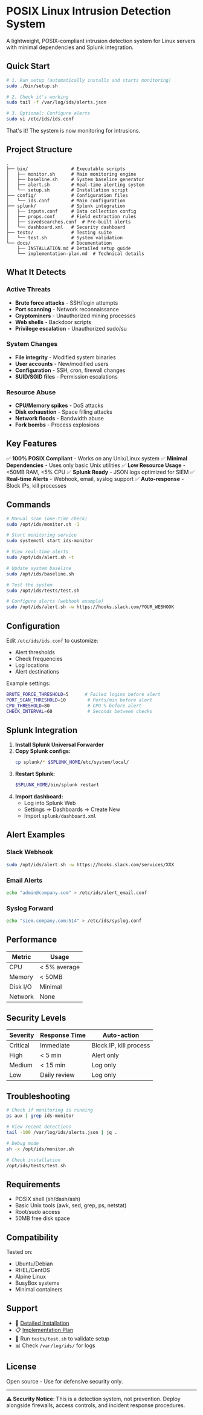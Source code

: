 # POSIX Linux Intrusion Detection System

A lightweight, POSIX-compliant intrusion detection system for Linux servers with minimal dependencies and Splunk integration.

## Quick Start

```bash
# 1. Run setup (automatically installs and starts monitoring)
sudo ./bin/setup.sh

# 2. Check it's working
sudo tail -f /var/log/ids/alerts.json

# 3. Optional: Configure alerts
sudo vi /etc/ids/ids.conf
```

That's it! The system is now monitoring for intrusions.

## Project Structure

```
.
├── bin/                # Executable scripts
│   ├── monitor.sh      # Main monitoring engine
│   ├── baseline.sh     # System baseline generator
│   ├── alert.sh        # Real-time alerting system
│   └── setup.sh        # Installation script
├── config/             # Configuration files
│   └── ids.conf        # Main configuration
├── splunk/             # Splunk integration
│   ├── inputs.conf     # Data collection config
│   ├── props.conf      # Field extraction rules
│   ├── savedsearches.conf  # Pre-built alerts
│   └── dashboard.xml   # Security dashboard
├── tests/              # Testing suite
│   └── test.sh         # System validation
└── docs/               # Documentation
    ├── INSTALLATION.md # Detailed setup guide
    └── implementation-plan.md  # Technical details
```

## What It Detects

### Active Threats
- **Brute force attacks** - SSH/login attempts
- **Port scanning** - Network reconnaissance
- **Cryptominers** - Unauthorized mining processes
- **Web shells** - Backdoor scripts
- **Privilege escalation** - Unauthorized sudo/su

### System Changes
- **File integrity** - Modified system binaries
- **User accounts** - New/modified users
- **Configuration** - SSH, cron, firewall changes
- **SUID/SGID files** - Permission escalations

### Resource Abuse
- **CPU/Memory spikes** - DoS attacks
- **Disk exhaustion** - Space filling attacks
- **Network floods** - Bandwidth abuse
- **Fork bombs** - Process explosions

## Key Features

✅ **100% POSIX Compliant** - Works on any Unix/Linux system
✅ **Minimal Dependencies** - Uses only basic Unix utilities
✅ **Low Resource Usage** - <50MB RAM, <5% CPU
✅ **Splunk Ready** - JSON logs optimized for SIEM
✅ **Real-time Alerts** - Webhook, email, syslog support
✅ **Auto-response** - Block IPs, kill processes

## Commands

```bash
# Manual scan (one-time check)
sudo /opt/ids/monitor.sh -1

# Start monitoring service
sudo systemctl start ids-monitor

# View real-time alerts
sudo /opt/ids/alert.sh -t

# Update system baseline
sudo /opt/ids/baseline.sh

# Test the system
sudo /opt/ids/tests/test.sh

# Configure alerts (webhook example)
sudo /opt/ids/alert.sh -w https://hooks.slack.com/YOUR_WEBHOOK
```

## Configuration

Edit `/etc/ids/ids.conf` to customize:
- Alert thresholds
- Check frequencies
- Log locations
- Alert destinations

Example settings:
```bash
BRUTE_FORCE_THRESHOLD=5      # Failed logins before alert
PORT_SCAN_THRESHOLD=10        # Ports/min before alert
CPU_THRESHOLD=80              # CPU % before alert
CHECK_INTERVAL=60             # Seconds between checks
```

## Splunk Integration

1. **Install Splunk Universal Forwarder**
2. **Copy Splunk configs:**
   ```bash
   cp splunk/* $SPLUNK_HOME/etc/system/local/
   ```
3. **Restart Splunk:**
   ```bash
   $SPLUNK_HOME/bin/splunk restart
   ```
4. **Import dashboard:**
   - Log into Splunk Web
   - Settings → Dashboards → Create New
   - Import `splunk/dashboard.xml`

## Alert Examples

### Slack Webhook
```bash
sudo /opt/ids/alert.sh -w https://hooks.slack.com/services/XXX
```

### Email Alerts
```bash
echo "admin@company.com" > /etc/ids/alert_email.conf
```

### Syslog Forward
```bash
echo "siem.company.com:514" > /etc/ids/syslog.conf
```

## Performance

| Metric | Usage |
|--------|-------|
| CPU | < 5% average |
| Memory | < 50MB |
| Disk I/O | Minimal |
| Network | None |

## Security Levels

| Severity | Response Time | Auto-action |
|----------|---------------|-------------|
| Critical | Immediate | Block IP, kill process |
| High | < 5 min | Alert only |
| Medium | < 15 min | Log only |
| Low | Daily review | Log only |

## Troubleshooting

```bash
# Check if monitoring is running
ps aux | grep ids-monitor

# View recent detections
tail -100 /var/log/ids/alerts.json | jq .

# Debug mode
sh -x /opt/ids/monitor.sh

# Check installation
/opt/ids/tests/test.sh
```

## Requirements

- POSIX shell (sh/dash/ash)
- Basic Unix tools (awk, sed, grep, ps, netstat)
- Root/sudo access
- 50MB free disk space

## Compatibility

Tested on:
- Ubuntu/Debian
- RHEL/CentOS
- Alpine Linux
- BusyBox systems
- Minimal containers

## Support

- 📖 [Detailed Installation](docs/INSTALLATION.md)
- 📋 [Implementation Plan](docs/implementation-plan.md)
- 🧪 Run `tests/test.sh` to validate setup
- 📊 Check `/var/log/ids/` for logs

## License

Open source - Use for defensive security only.

---

**⚠️ Security Notice**: This is a detection system, not prevention. Deploy alongside firewalls, access controls, and incident response procedures.